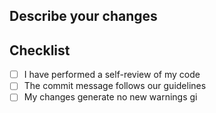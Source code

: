 ## Describe your changes

## Checklist
- [ ] I have performed a self-review of my code
- [ ] The commit message follows our guidelines
- [ ] My changes generate no new warnings
gi